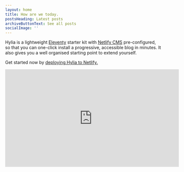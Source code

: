 ```yaml
---
layout: home
title: How are we today.
postsHeading: Latest posts
archiveButtonText: See all posts
socialImage: ''
---
```

Hylia is a lightweight [Eleventy](https://11ty.io) starter kit with [Netlify CMS](https://www.netlifycms.org/) pre-configured, so that you can one-click install a progressive, accessible blog in minutes. It also gives you a well organised starting point to extend yourself.

Get started now by [deploying Hylia to Netlify.](https://app.netlify.com/start/deploy?repository=https://github.com/hankchizljaw/hylia&stack=cms)

<iframe width="560" height="315" src="https://www.youtube.com/embed/ScdQQfAjFTk" frameborder="0" allow="accelerometer; autoplay; encrypted-media; gyroscope; picture-in-picture" allowfullscreen></iframe>
